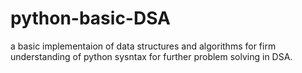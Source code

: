 # python-basic-DSA
a basic implementaion of data structures and algorithms for firm understanding of python sysntax for further problem solving in DSA.
